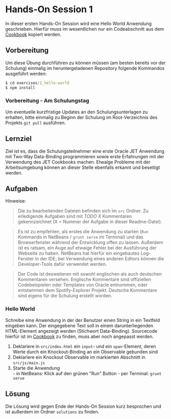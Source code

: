 # Hands-On Session 1

In dieser ersten Hands-On Session wird eine Hello World Anwendung geschrieben.
Hierfür muss im wesentlichen nur ein Codeabschnitt aus dem [Cookbook](http://www.oracle.com/webfolder/technetwork/jet/jetCookbook.html) kopiert werden.

## Vorbereitung

Um diese Übung durchführen zu können müssen (am besten bereits vor der Schulung) einmalig im heruntergeladenen Repository folgende Kommandos ausgeführt werden:

``` cmd
$ cd exercises/1_hello-world
$ npm install
```

### Vorbereitung - Am Schulungstag

Um eventuelle kurzfristige Updates an den Schulungsunterlagen zu erhalten, bitte einmalig zu Beginn der Schulung im Root-Verzeichnis des Projekts `git pull` ausführen.

## Lernziel

Ziel ist es, dass die Schulungsteilnehmer eine erste Oracle JET Anwendung mit Two-Way Data-Binding programmieren sowie erste Erfahrungen mit der Verwendung des JET Cookbooks machen.
Etwaige Probleme mit der Arbeitsumgebung können an dieser Stelle ebenfalls erkannt und beseitigt werden.

## Aufgaben

Hinweise:

> Die zu bearbeitenden Dateien befinden sich im `src` Ordner.
> Zu erledigende Aufgaben sind mit *TODO X* Kommentaren gekennzeichnet (X = Nummer der Aufgabe in dieser Readme-Datei).

> Es ist zu empfehlen, als erstes die Anwendung zu starten (`Run` Kommando in NetBeans / `grunt serve` im Terminal) und das Browserfenster während der Entwicklung offen zu lassen.
> Außerdem ist es ratsam, ein Auge auf etwaige Fehler bei der Ausführung der Webseite zu haben.
> NetBeans hat hierfür ein eingebautes Log-Fenster in der IDE; bei Verwendung eines anderen Editors können die Developer-Tools dafür verwendet werden.

> Der Code ist desweiteren mit sowohl englischen als auch deutschen Kommentaren versehen.
> Englische Kommentare sind offiziellen Codebeispielen oder Templates von Oracle entnommen, oder entstammen dem Spotify-Explorer Projekt.
> Deutsche Kommentare sind eigens für die Schulung erstellt worden.

### Hello World

Schreibe eine Anwendung in der der Benutzer einen String in ein Textfeld eingeben kann.
Der eingegebene Text soll in einem darunterliegenden HTML-Element angezeigt werden (Stichwort Data-Binding).
Sourcecode hierfür ist im [Cookbook](http://www.oracle.com/webfolder/technetwork/jet/jetCookbook.html?component=textInput&demo=text) zu finden, muss aber noch angepasst werden.

  1. Deklariere in `src/index.html` ein `input`- und ein `span`-Element, deren Werte durch ein Knockout-Binding an ein Observable gebunden sind
  2. Deklariere ein Knockout Observable im markierten Abschnitt in `src/js/main.js`
  3. Starte die Anwendung    
    - in NetBeans: Klick auf den grünen "Run" Button
    - per Terminal: `grunt serve`

## Lösung

Die Lösung wird gegen Ende der Hands-On Session kurz besprochen und ist außerdem im Ordner `solutions` zu finden.
